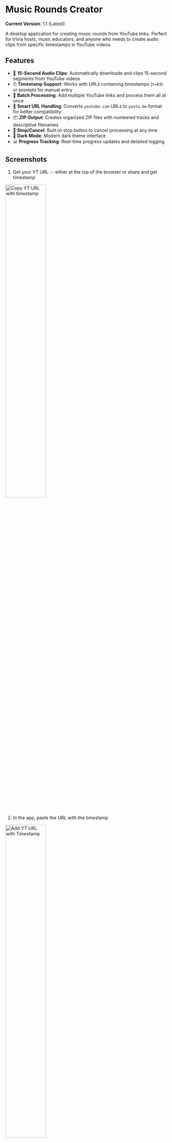 # Music Rounds Creator

**Current Version**: 1.1 (Latest)

A desktop application for creating music rounds from YouTube links. Perfect for trivia hosts, music educators, and anyone who needs to create audio clips from specific timestamps in YouTube videos.

## Features

- 🎵 **15-Second Audio Clips**: Automatically downloads and clips 15-second segments from YouTube videos
- ⏰ **Timestamp Support**: Works with URLs containing timestamps (`t=83`) or prompts for manual entry
- 📝 **Batch Processing**: Add multiple YouTube links and process them all at once
- 🎯 **Smart URL Handling**: Converts `youtube.com` URLs to `youtu.be` format for better compatibility
- 📦 **ZIP Output**: Creates organized ZIP files with numbered tracks and descriptive filenames
- 🛑 **Stop/Cancel**: Built-in stop button to cancel processing at any time
- 🌙 **Dark Mode**: Modern dark theme interface
- 📊 **Progress Tracking**: Real-time progress updates and detailed logging

## Screenshots
1. Get your YT URL -- either at the top of the browser or share and get timestamp
<img style="width: 50%;" alt="Copy YT URL with timestamp" src="https://github.com/user-attachments/assets/92a0560d-5464-4843-994d-65f773b6a26d" />

2. In the app, paste the URL with the timestamp
<img style="width: 50%;" alt="Add YT URL with Timestamp" src="https://github.com/user-attachments/assets/2cd59895-69c2-441c-b99f-bdd0ee7c4e22" />

3. If you don't use the timestamp feature in the YT link you will be prompted to say where you want the audio clip to start
<img style="width: 50%;" alt="Add YT URL without timestamp" src="https://github.com/user-attachments/assets/134145f0-331a-4e45-b363-f3d47ca8a64d" />

## System Requirements

- **Python 3.9 or higher** (Python 3.10+ recommended)
- **FFmpeg** (required for audio processing)
- **Internet connection** (for downloading YouTube content)

## Installation

### Option 1: Standalone Executable (Recommended) 🎯

**For most users - no technical setup required!**

Download the appropriate executable for your system:

#### **Windows (Latest)**
- **Download**: [MusicRoundsCreator_Windows_20250812_120053.zip](https://dev.107w.io/MusicRoundsCreator_Windows_20250812_120053.zip)
- **MD5 Hash**: `8BB596366463BCFCFBFBC32E9338B132`
- **Size**: 124MB

#### **macOS (Latest)**
- **Download**: [MusicRoundsCreator_macOS_20250812_111433.zip](https://dev.107w.io/MusicRoundsCreator_macOS_20250812_111433.zip)
- **MD5 Hash**: `1812C3C6310E25F387ABD3DB65107327`
- **Size**: 58MB

**Installation Steps:**
1. Download the ZIP file for your platform using the link above
2. Extract the ZIP file to a folder of your choice
3. Double-click the executable to run
4. **macOS**: If blocked by security:
   - **Option 1**: Right-click the app and select "Open" from the context menu
   - **Option 2**: Go to System Preferences → Privacy & Security → Security section → Click "Open Anyway" next to MusicRoundsCreator
5. **Windows**: If SmartScreen blocks it, click "More info" then "Run anyway"

**File Integrity Verification:**
To verify the downloaded file hasn't been corrupted, you can check the MD5 hash:

**Windows:**
```powershell
Get-FileHash -Algorithm MD5 "MusicRoundsCreator_Windows_20250812_120053.zip"
```

**macOS/Linux:**
```bash
md5 MusicRoundsCreator_macOS_20250812_111433.zip
```

The hash should match the one listed above for your platform.

**Requirements:**
- **macOS**: macOS 10.14 (Mojave) or later
- **Windows**: Windows 10 or later
- **No additional software required** - everything is bundled!

### Option 2: Developer Installation

For developers who want to modify the code or build their own executables.

#### Prerequisites

##### 1. Install Python

**macOS:**
```bash
# Using Homebrew (recommended)
brew install python

# Or download from python.org
# Visit https://www.python.org/downloads/macos/
```

**Windows:**
```bash
# Download from python.org
# Visit https://www.python.org/downloads/windows/
# Make sure to check "Add Python to PATH" during installation
```

##### 2. Install FFmpeg

**macOS:**
```bash
# Using Homebrew (recommended)
brew install ffmpeg

# Or using MacPorts
sudo port install ffmpeg
```

**Windows:**
```bash
# Using Chocolatey (recommended)
choco install ffmpeg

# Or download from https://ffmpeg.org/download.html
# Extract to C:\ffmpeg and add to PATH
```

#### Application Installation

##### Option A: Clone and Run

1. **Clone the repository:**
```bash
git clone https://github.com/pardeema/trivia-music.git
cd trivia-music
```

2. **Install Python dependencies:**
```bash
pip install -r requirements.txt
```

3. **Run the application:**
```bash
python main.py
```

##### Option B: Download and Run

1. **Download the repository:**
   - Click the green "Code" button on GitHub
   - Select "Download ZIP"
   - Extract the ZIP file to your desired location

2. **Open terminal/command prompt:**
   - Navigate to the extracted folder
   - Install dependencies: `pip install -r requirements.txt`
   - Run: `python main.py`

#### Building Standalone Executables

To create your own standalone executables:

```bash
# Build for current platform
python build_all.py

# Or build specifically for each platform
python build_macos.py    # macOS only
python build_windows.py  # Windows only
```

**Important Notes for Developers:**

- **macOS**: Uses PyQt6 for better compatibility with PyInstaller
- **Windows**: Uses PyQt5 to avoid DLL loading issues with PyInstaller
- **Dependencies**: The `requirements.txt` automatically installs the correct PyQt version for your platform
- **FFmpeg**: Build scripts automatically download and include FFmpeg binaries

This will create ZIP files with standalone executables that include all dependencies.

## Usage Guide

### Adding YouTube Links

#### Method 1: URLs with Timestamps
1. Copy a YouTube URL that includes a timestamp:
   ```
   https://youtu.be/VIDEO_ID?t=83
   https://youtu.be/VIDEO_ID?si=something&t=139
   ```
2. Paste the URL in the input field
3. Click "Add to List"
4. The timestamp will be automatically detected and displayed

#### Method 2: Manual Timestamp Entry
1. Paste a YouTube URL without a timestamp:
   ```
   https://youtu.be/VIDEO_ID
   https://youtube.com/watch?v=VIDEO_ID
   ```
2. Click "Add to List"
3. Enter the start time when prompted:
   - **Seconds only**: `83` (for 1:23)
   - **Minutes:Seconds**: `1:23`
   - **Hours:Minutes:Seconds**: `1:23:45`

### Processing Tracks

1. **Set Output Directory** (optional):
   - Click "Browse..." to select where ZIP files will be saved
   - Default: Desktop folder

2. **Process All Tracks**:
   - Click "Create Music Round"
   - Monitor progress in the log panel
   - Use "Stop Processing" if needed

3. **Output**:
   - ZIP file created with format: `music_rounds_YYYYMMDD_HHMMSS.zip`
   - Tracks named: `01-Artist_Song_Title.mp3`, `02-Another_Song.mp3`, etc.

### Track Management

- **Numbered List**: Tracks are automatically numbered (1, 2, 3...) as you add them
- **Clear All**: Use "Clear All" to remove all tracks and start over
- **Processing Order**: Tracks are processed in the order they appear in the list

## File Formats

### Input
- **YouTube URLs**: Any valid YouTube video URL
- **Timestamp Formats**: 
  - URL parameter: `?t=83` or `&t=139`
  - Manual entry: `83`, `1:23`, `1:23:45`

### Output
- **Audio Format**: MP3 (128kbps, 44.1kHz)
- **Clip Duration**: 15 seconds per track
- **File Size**: ~238KB per track (much smaller than full videos)
- **Archive**: ZIP file containing all processed tracks

## Troubleshooting

### Common Issues

#### "FFmpeg not found"
- **Solution**: Install FFmpeg (see Installation section)
- **Verify**: Run `ffmpeg -version` in terminal

#### "Python not found"
- **Solution**: Install Python and add to PATH
- **Verify**: Run `python --version` in terminal

#### "Download fails"
- **Solution**: Check internet connection and URL validity
- **Try**: Different YouTube URL or timestamp

#### "Processing hangs"
- **Solution**: Use "Stop Processing" button
- **Try**: Processing fewer tracks at once

#### "Permission denied"
- **macOS**: Check folder permissions
- **Windows**: Run as administrator if needed

#### "macOS Security Warning - App can't be opened"
- **Solution**: macOS blocks unsigned apps by default
- **Option 1**: Right-click the app → "Open" → "Open" in the dialog
- **Option 2**: System Preferences → Privacy & Security → Security section → "Open Anyway"
- **Why**: This happens because the app isn't code-signed by Apple (common for open-source apps)

### Performance Tips

- **Batch Size**: Process 5-10 tracks at a time for best performance
- **Internet**: Use stable internet connection
- **Storage**: Ensure sufficient disk space (~1MB per track)
- **Memory**: Close other applications if processing many tracks

## Technical Details

### Dependencies
- **PyQt6**: GUI framework
- **yt-dlp**: YouTube video downloading
- **pydub**: Audio processing (fallback)
- **FFmpeg**: Audio conversion and clipping

### Architecture
- **Multi-threaded**: Downloads run in background threads
- **External FFmpeg**: Uses FFmpeg for precise 15-second clipping
- **Smart URL handling**: Converts formats for better compatibility
- **Error handling**: Graceful failure recovery and user feedback

## Contributing

1. Fork the repository
2. Create a feature branch
3. Make your changes
4. Test thoroughly
5. Submit a pull request

## License

This project is licensed under the MIT License - see the [LICENSE](LICENSE) file for details.

The MIT License is one of the most permissive open source licenses, allowing:
- ✅ Commercial use
- ✅ Modification
- ✅ Distribution
- ✅ Private use
- ✅ No warranty requirements

**Note**: This project uses FFmpeg (LGPL/GPL) and yt-dlp (Unlicense) as dependencies. The MIT license applies to this project's code, while the dependencies maintain their respective licenses.

## Support

For issues and questions:
- Create an issue on GitHub
- Check the troubleshooting section above
- Ensure all prerequisites are installed

## Changelog

### Version 1.1 (Latest)
- **Fixed Windows PyQt6 DLL loading issues** - Switched to PyQt5 for better compatibility
- **Improved font scaling** - Responsive fonts that scale properly with window resizing
- **Enhanced platform compatibility** - macOS uses PyQt6, Windows uses PyQt5
- **Better user experience** - Improved readability and responsive design
- **Updated documentation** - Added developer notes and troubleshooting information

### Version 1.0
- Initial release
- 15-second audio clip creation
- YouTube timestamp support
- Batch processing
- Dark mode interface
- ZIP output with descriptive filenames
- Stop/cancel functionality
- Numbered track list
